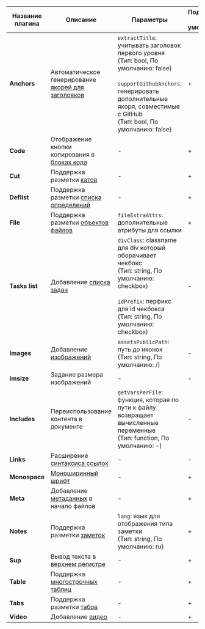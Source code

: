| Название плагина | Описание                                                                        | Параметры | Подключен</br>по умолчанию |
|------------------|---------------------------------------------------------------------------------| --- | --- |
| **Anchors**      | Автоматическое генерирование [якорей для заголовков](../syntax/base.md#headers) | `extractTitle`: учитывать заголовок первого уровня</br>(Тип: bool, По умолчанию: false)</br></br>`supportGithubAnchors`: генерировать дополнительные якоря, совместимые с GitHub</br>(Тип: bool, По умолчанию: false) | + |
| **Code**         | Отображение кнопки копирования в [блоках кода](../syntax/code.md#block)         | - | + |
| **Cut**          | Поддержка разметки [катов](../syntax/cuts-tabs.md#cuts)                         | - | + |
| **Deflist**       | Поддержка разметки [списка определений](../syntax/lists.md#terms)               | - | + |
| **File**         | Поддержка разметки [объектов файлов](../syntax/links.md#files)                   | `fileExtraAttrs`: дополнительные атрибуты для ссылки | + |
| **Tasks list**   | Добавление [списка задач](../syntax/additional.md#tasks-list)                   | `divClass`: classname для div который оборачивает чекбокс</br>(Тип: string, По умолчанию: checkbox)</br></br> `idPrefix`: перфикс для id чекбокса</br>(Тип: string, По умолчанию: checkbox) | - |
| **Images**       | Добавление [изображений](../syntax/media.md#images)                             | `assetsPublicPath`: путь до иконок</br>(Тип: string, По умолчанию: /) | - |
| **Imsize**       | Задание размера изображений                                                     | - | - |
| **Includes**     | Переиспользование контента в документе                                          | `getVarsPerFile`: функция, которая по пути к файлу возвращает вычисленные переменные</br>(Тип: function, По умолчанию: -) | - |
| **Links**        | Расширение [синтаксиса ссылок](../syntax/links.md)                              | - | - |
| **Monospace**    | [Моноширинный шрифт](../syntax/base.md)                                         | - | + |
| **Meta**         | Добавление [метаданных](../syntax/meta.md#meta) в начало файлов                 | - | + |
| **Notes**        | Поддержка разметки [заметок](../syntax/notes.md)                                | `lang`: язык для отображения типа заметки</br>(Тип: string, По умолчанию: ru) | + |
| **Sup**          | Вывод текста в [верхнем регистре](../syntax/base.md#line)                       | - | + |
| **Table**        | Поддержка [многострочных таблиц](../syntax/tables/multiline.md)                       | - | + |
| **Tabs**         | Поддержка разметки [табов](../syntax/cuts-tabs.md#tabs)                         | - | + |
| **Video**        | Добавление [видео](../syntax/media.md#video)                                    | - | + |